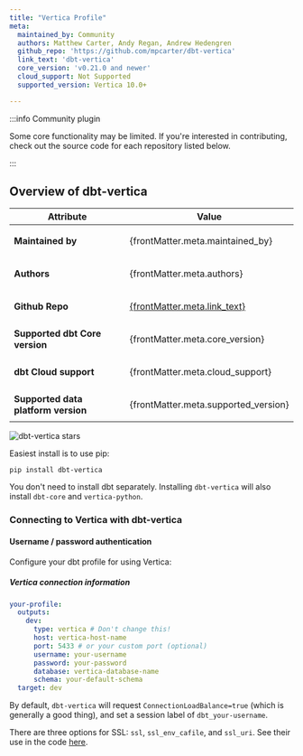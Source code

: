 ```yaml
---
title: "Vertica Profile"
meta:
  maintained_by: Community
  authors: Matthew Carter, Andy Regan, Andrew Hedengren
  github_repo: 'https://github.com/mpcarter/dbt-vertica'
  link_text: 'dbt-vertica'
  core_version: 'v0.21.0 and newer'
  cloud_support: Not Supported
  supported_version: Vertica 10.0+

---
```


:::info Community plugin

Some core functionality may be limited. If you're interested in contributing, check out the source code for each repository listed below.

:::

## Overview of dbt-vertica

<table>
  <thead>
    <tr>
      <th>Attribute</th><th>Value</th>
    </tr>
  </thead>
  <tbody>
    <tr>
      <td><strong>Maintained by</strong></td>
      <td><p>{frontMatter.meta.maintained_by}</p></td>
    </tr>
    <tr>
      <td><strong>Authors</strong></td>
      <td><p>{frontMatter.meta.authors}</p></td>
    </tr>
    <tr>
      <td><strong>Github Repo</strong></td>
      <td><p><a href={frontMatter.meta.github_repo}>{frontMatter.meta.link_text}</a></p></td>
    </tr>
    <tr>
      <td><strong>Supported dbt Core version</strong></td>
      <td><p>{frontMatter.meta.core_version}</p></td>
    </tr>
      <tr><td><strong>dbt Cloud support</strong></td>
      <td><p>{frontMatter.meta.cloud_support}</p></td>
    </tr>
    <tr>
      <td><strong>Supported data platform version</strong></td>
      <td><p>{frontMatter.meta.supported_version}</p></td>
    </tr>
  </tbody>
</table>


![dbt-vertica stars](https://img.shields.io/github/stars/mpcarter/dbt-vertica)

Easiest install is to use pip:

    pip install dbt-vertica

You don't need to install dbt separately. Installing `dbt-vertica` will also install `dbt-core` and `vertica-python`.

### Connecting to Vertica with **dbt-vertica**

#### Username / password authentication

Configure your dbt profile for using Vertica:

##### Vertica connection information
<File name='profiles.yml'>

```yaml
your-profile:
  outputs:
    dev:
      type: vertica # Don't change this!
      host: vertica-host-name
      port: 5433 # or your custom port (optional)
      username: your-username
      password: your-password
      database: vertica-database-name
      schema: your-default-schema
  target: dev
```

</File>

By default, `dbt-vertica` will request `ConnectionLoadBalance=true` (which is generally a good thing), and set a session label of `dbt_your-username`.

There are three options for SSL: `ssl`, `ssl_env_cafile`, and `ssl_uri`.
See their use in the code [here](https://github.com/mpcarter/dbt-vertica/blob/d15f925049dabd2833b4d88304edd216e3f654ed/dbt/adapters/vertica/connections.py#L72-L87).
